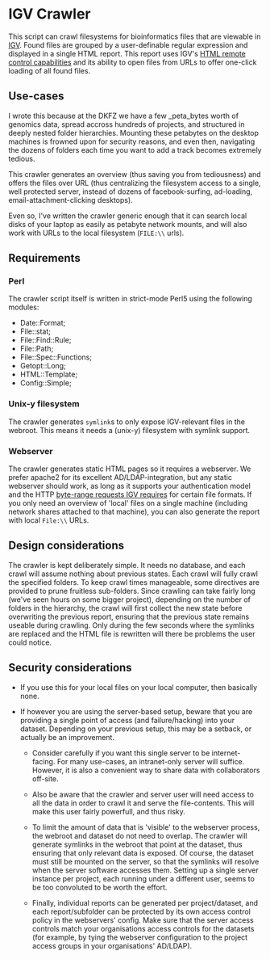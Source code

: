 # IGV Crawler

This script can crawl filesystems for bioinformatics files that are viewable in [IGV](https://www.broadinstitute.org/software/igv/).
Found files are grouped by a user-definable regular expression and displayed in a single HTML report. This report uses IGV's 
[HTML remote control capabilities](http://software.broadinstitute.org/software/igv/ControlIGV) and its ability to open files from 
URLs to offer one-click loading of all found files.

## Use-cases
I wrote this because at the DKFZ we have a few _peta_bytes worth of genomics data, spread accross hundreds of projects, and 
structured in deeply nested folder hierarchies. Mounting these petabytes on the desktop machines is frowned upon for 
security reasons, and even then, navigating the dozens of folders each time you want to add a track becomes extremely tedious.

This crawler generates an overview (thus saving you from tediousness) and offers the files over URL (thus centralizing the filesystem access to a single, well protected server, instead of dozens of facebook-surfing, ad-loading, email-attachment-clicking desktops).

Even so, I've written the crawler generic enough that it can search local disks of your laptop as easily as petabyte network mounts, and will also work with URLs to the local filesystem (`FILE:\\` urls).

## Requirements

### Perl
The crawler script itself is written in strict-mode Perl5 using the following modules:

- Date::Format;
- File::stat;
- File::Find::Rule;
- File::Path;
- File::Spec::Functions;
- Getopt::Long;
- HTML::Template;
- Config::Simple;

### Unix-y filesystem
The crawler generates `symlink`s to only expose IGV-relevant files in the webroot. This means it needs a (unix-y) filesystem with symlink support.

### Webserver
The crawler generates static HTML pages so it requires a webserver. We prefer apache2 for its excellent AD/LDAP-integration, but any static webserver should work, as long as it supports your authentication model and the HTTP [byte-range requests IGV requires](http://software.broadinstitute.org/software/igv/LoadData) for certain file formats.
If you only need an overview of 'local' files on a single machine (including network shares attached to that machine), you can also generate the report with local `File:\\` URLs.

## Design considerations
The crawler is kept deliberately simple. It needs no database, and each crawl will assume nothing about previous states. Each crawl will fully crawl the specified folders.
To keep crawl times manageable, some directives are provided to prune fruitless sub-folders.
Since crawling can take fairly long (we've seen hours on some bigger project), depending on the number of folders in the hierarchy, the crawl will first collect the new state before overwriting the previous report, ensuring that the previous state remains useable during crawling. Only during the few seconds where the symlinks are replaced and the HTML file is rewritten will there be problems the user could notice.

## Security considerations
- If you use this for your local files on your local computer, then basically none.
- If however you are using the server-based setup, beware that you are providing a single point of access (and failure/hacking) into your dataset. Depending on your previous setup, 
  this may be a setback, or actually be an improvement.

  - Consider carefully if you want this single server to be internet-facing. For many use-cases, an intranet-only server will suffice. However, it is also a convenient way to share data with collaborators off-site.

  - Also be aware that the crawler and server user will need access to all the data in order to crawl it and serve the file-contents. This will make this user fairly powerfull, and thus risky.

  - To limit the amount of data that is 'visible' to the webserver process, the webroot and dataset do not need to overlap. The crawler will generate symlinks in the webroot that point at
    the dataset, thus ensuring that only relevant data is exposed. Of course, the dataset must still be mounted on the server, so that the symlinks will resolve when the server software accesses them.
    Setting up a single server instance per project, each running under a different user, seems to be too convoluted to be worth the effort.

  - Finally, individual reports can be generated per project/dataset, and each report/subfolder can be protected by its own access control policy in the webservers' config. Make sure that the server access controls match your organisations access controls for the datasets (for example, by tying the webserver configuration to the project access groups in your organisations' AD/LDAP).
